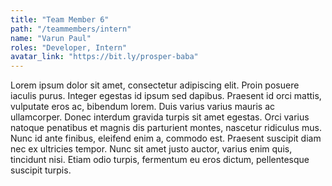 ```yaml
---
title: "Team Member 6"
path: "/teammembers/intern"
name: "Varun Paul"
roles: "Developer, Intern"
avatar_link: "https://bit.ly/prosper-baba"
---
```


Lorem ipsum dolor sit amet, consectetur adipiscing elit. Proin posuere iaculis purus. Integer egestas id ipsum sed dapibus. Praesent id orci mattis, vulputate eros ac, bibendum lorem. Duis varius varius mauris ac ullamcorper. Donec interdum gravida turpis sit amet egestas. Orci varius natoque penatibus et magnis dis parturient montes, nascetur ridiculus mus. Nunc id ante finibus, eleifend enim a, commodo est. Praesent suscipit diam nec ex ultricies tempor. Nunc sit amet justo auctor, varius enim quis, tincidunt nisi. Etiam odio turpis, fermentum eu eros dictum, pellentesque suscipit turpis.